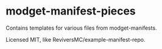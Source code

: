 # modget-manifest-pieces
Contains templates for various files from modget-manifests.

Licensed MIT, like ReviversMC/example-manifest-repo.
